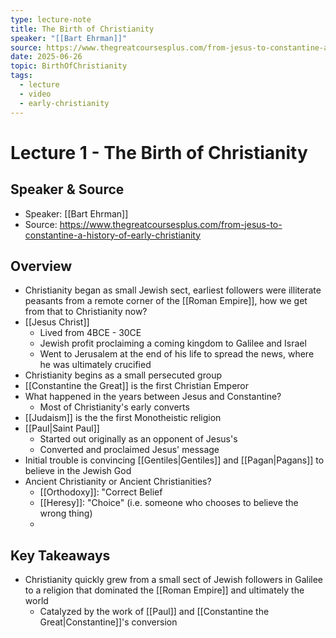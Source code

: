 ```yaml
---
type: lecture-note
title: The Birth of Christianity
speaker: "[[Bart Ehrman]]"
source: https://www.thegreatcoursesplus.com/from-jesus-to-constantine-a-history-of-early-christianity
date: 2025-06-26
topic: BirthOfChristianity
tags:
  - lecture
  - video
  - early-christianity
---
```

 # Lecture 1 - The Birth of Christianity

## Speaker & Source
- Speaker: [[Bart Ehrman]]
- Source: https://www.thegreatcoursesplus.com/from-jesus-to-constantine-a-history-of-early-christianity

## Overview
- Christianity began as small Jewish sect, earliest followers were illiterate peasants from a remote corner of the [[Roman Empire]], how we get from that to Christianity now?
- [[Jesus Christ]]
	- Lived from 4BCE - 30CE
	- Jewish profit proclaiming a coming kingdom to Galilee and Israel
	- Went to Jerusalem at the end of his life to spread the news, where he was ultimately crucified
- Christianity begins as a small persecuted group
- [[Constantine the Great]] is the first Christian Emperor
- What happened in the years between Jesus and Constantine?
	- Most of Christianity's early converts
- [[Judaism]] is the the first Monotheistic religion
- [[Paul|Saint Paul]]
	- Started out originally as an opponent of Jesus's
	- Converted and proclaimed Jesus' message
- Initial trouble is convincing [[Gentiles|Gentiles]] and [[Pagan|Pagans]] to believe in the Jewish God
- Ancient Christianity or Ancient Christianities?
	- [[Orthodoxy]]: "Correct Belief
	- [[Heresy]]: "Choice" (i.e. someone who chooses to believe the wrong thing)
	- 
## Key Takeaways

- Christianity quickly grew from a small sect of Jewish followers in Galilee to a religion that dominated the [[Roman Empire]] and ultimately the world
	- Catalyzed by the work of [[Paul]] and [[Constantine the Great|Constantine]]'s conversion